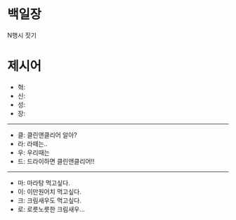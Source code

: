 # 백일장

N행시 짓기

# 제시어

- 혁:
- 신:
- 성:
- 장:

---

- 클: 클린앤클리어 알아?
- 라: 라떼는..
- 우: 우리때는
- 드: 드라이하면 클린앤클리어!!

---

- 마: 마라탕 먹고싶다.
- 이: 이만원어치 먹고싶다.
- 크: 크림새우도 먹고싶다.
- 로: 로릇노릇한 크림새우...
